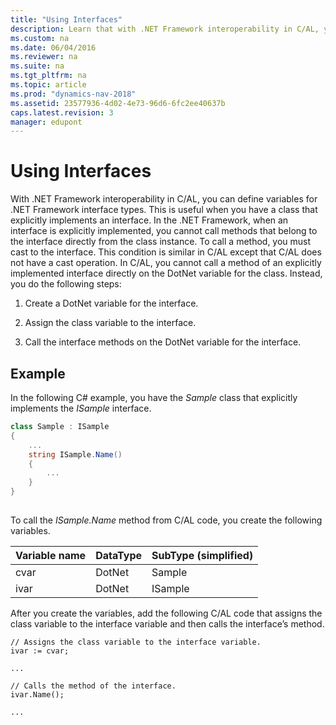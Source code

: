 ```yaml
---
title: "Using Interfaces"
description: Learn that with .NET Framework interoperability in C/AL, you can define variables for .NET Framework interface types.
ms.custom: na
ms.date: 06/04/2016
ms.reviewer: na
ms.suite: na
ms.tgt_pltfrm: na
ms.topic: article
ms.prod: "dynamics-nav-2018"
ms.assetid: 23577936-4d02-4e73-96d6-6fc2ee40637b
caps.latest.revision: 3
manager: edupont
---
```

# Using Interfaces
With .NET Framework interoperability in C/AL, you can define variables for .NET Framework interface types. This is useful when you have a class that explicitly implements an interface. In the .NET Framework, when an interface is explicitly implemented, you cannot call methods that belong to the interface directly from the class instance. To call a method, you must cast to the interface. This condition is similar in C/AL except that C/AL does not have a cast operation. In C/AL, you cannot call a method of an explicitly implemented interface directly on the DotNet variable for the class. Instead, you do the following steps:  
  
1.  Create a DotNet variable for the interface.  
  
2.  Assign the class variable to the interface.  
  
3.  Call the interface methods on the DotNet variable for the interface.  
  
## Example  
 In the following C\# example, you have the *Sample* class that explicitly implements the *ISample* interface.  
  
```c#  
class Sample : ISample  
{  
    ...  
    string ISample.Name()  
    {  
        ...  
    }  
}  
  
```  
  
 To call the *ISample.Name* method from C/AL code, you create the following variables.  
  
|Variable name|DataType|SubType \(simplified\)|  
|-------------------|--------------|----------------------------|  
|cvar|DotNet|Sample|  
|ivar|DotNet|ISample|  
  
 After you create the variables, add the following C/AL code that assigns the class variable to the interface variable and then calls the interface’s method.  
  
```  
// Assigns the class variable to the interface variable.  
ivar := cvar;  
  
...  
  
// Calls the method of the interface.  
ivar.Name();  
  
...  
  
```